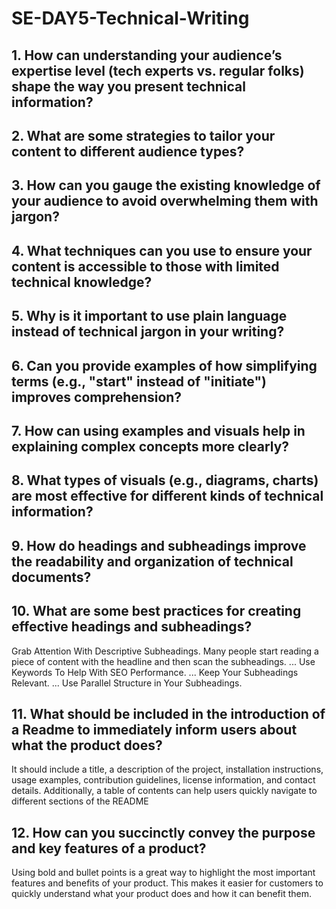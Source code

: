 # SE-DAY5-Technical-Writing

## 1. How can understanding your audience’s expertise level (tech experts vs. regular folks) shape the way you present technical information?

## 2. What are some strategies to tailor your content to different audience types?
## 3. How can you gauge the existing knowledge of your audience to avoid overwhelming them with jargon?
## 4. What techniques can you use to ensure your content is accessible to those with limited technical knowledge?
## 5. Why is it important to use plain language instead of technical jargon in your writing?
## 6. Can you provide examples of how simplifying terms (e.g., "start" instead of "initiate") improves comprehension?
## 7. How can using examples and visuals help in explaining complex concepts more clearly?
## 8. What types of visuals (e.g., diagrams, charts) are most effective for different kinds of technical information?
## 9. How do headings and subheadings improve the readability and organization of technical documents?
## 10. What are some best practices for creating effective headings and subheadings?
Grab Attention With Descriptive Subheadings. Many people start reading a piece of content with the headline and then scan the subheadings. ...
Use Keywords To Help With SEO Performance. ...
Keep Your Subheadings Relevant. ...
Use Parallel Structure in Your Subheadings.
## 11. What should be included in the introduction of a Readme to immediately inform users about what the product does?
It should include a title, a description of the project, installation instructions, usage examples, contribution guidelines, license information, and contact details. Additionally, a table of contents can help users quickly navigate to different sections of the README
## 12. How can you succinctly convey the purpose and key features of a product?
Using bold and bullet points is a great way to highlight the most important features and benefits of your product. This makes it easier for customers to quickly understand what your product does and how it can benefit them.
